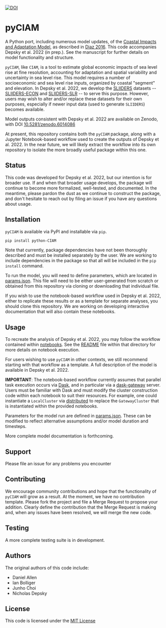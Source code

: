 [![DOI](https://zenodo.org/badge/DOI/10.5281/zenodo.6014086.svg)](https://doi.org/10.5281/zenodo.6014086)

# pyCIAM

A Python port, including numerous model updates, of the [Coastal Impacts and Adaptation Model](https://github.com/delavane/CIAM), as described in [Diaz 2016](https://link.springer.com/article/10.1007/s10584-016-1675-4#Sec13). This code accompanies Depsky et al. 2022 (in prep.). See the manuscript for further details on model functionality and structure.

`pyCIAM`, like `CIAM`, is a tool to estimate global economic impacts of sea level rise at fine resolution, accounting for adaptation and spatial variability and uncertainty in sea level rise. This model requires a number of socioeconomic and sea level rise inputs, organized by coastal "segment" and elevation. In Depsky et al. 2022, we develop the [SLIIDERS](https://github.com/ClimateImpactLab/sliiders) datasets -- [SLIIDERS-ECON](https://doi.org/10.5281/zenodo.6010452) and [SLIIDERS-SLR](https://doi.org/10.5281/zenodo.6012027) -- to serve this purpose. However, users may wish to alter and/or replace these datasets for their own purposes, especially if newer input data (used to generate `SLIIDERS`) becomes available.

Model outputs consistent with Depsky et al. 2022 are available on Zenodo, with DOI [10.5281/zenodo.6014086](https://doi.org/10.5281/zenodo.6014086)

At present, this repository contains both the `pyCIAM` package, along with a Jupyter Notebook-based workflow used to create the outputs of Depsky et al. 2022. In the near future, we will likely extract the workflow into its own repository to isolate the more broadly useful package within this one.

## Status
This code was developed for Depsky et al. 2022, but our intention is for broader use. If and when that broader usage develops, the package will continue to become more formalized, well-tested, and documented. In the meantime, please pardon the dust as we continue to construct the package, and don't hesitate to reach out by filing an issue if you have any questions about usage.

## Installation
`pyCIAM` is available via PyPI and installable via `pip`.

```bash
pip install python-CIAM
```

Note that currently, package dependencies have not been thoroughly described and must be installed separately by the user. We are working to include dependencies in the package so that all will be included in the `pip install` command.

To run the model, you will need to define parameters, which are located in [params.json](./params.json). This file will need to be either user-generated from scratch or obtained from this repository via cloning or downloading that individual file.

If you wish to use the notebook-based workflow used in Depsky et al. 2022, either to replicate these results or as a template for separate analyses, you should clone this repository. We are working on developing interactive documentation that will also contain these notebooks.

## Usage
To recreate the analysis of Depsky et al. 2022, you may follow the workflow contained within [notebooks](./notebooks). See the [README](./notebooks/README.md) file within that directory for more details on notebook execution.

For users wishing to use `pyCIAM` in other contexts, we still recommend starting with that workflow as a template. A full description of the model is available in Depsky et al. 2022.

**IMPORTANT**: The notebook-based workflow currently assumes that parallel task execution occurs via [Dask](https://dask.org), and in particular via a [dask-gateway](https://gateway.dask.org/) server. Users must be familiar with Dask and must modify the cluster construction code within each notebook to suit their resources. For example, one could instantiate a `LocalCluster` via [distributed](https://distributed.dask.org) to replace the `GatewayCluster` that is instantiated within the provided notebooks.

Parameters for the model run are defined in [params.json](./params.json). These can be modified to reflect alternative assumptions and/or model duration and timesteps.

More complete model documentation is forthcoming.

## Support
Please file an issue for any problems you encounter

## Contributing
We encourage community contributions and hope that the functionality of `pyCIAM` will grow as a result. At the moment, we have no contribution template. Please fork the project and file a Merge Request to propose your addition. Clearly define the contribution that the Merge Request is making and, when any issues have been resolved, we will merge the new code.

## Testing
A more complete testing suite is in development.

## Authors
The original authors of this code include:
- Daniel Allen
- Ian Bolliger
- Junho Choi
- Nicholas Depsky

## License
This code is licensed under the [MIT License](./LICENSE)